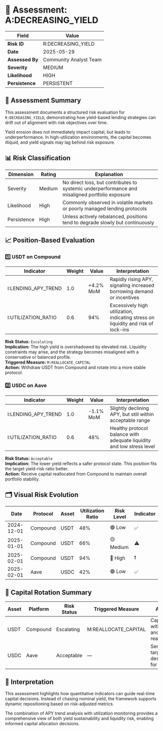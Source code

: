 # 🧮 Assessment: A:DECREASING_YIELD

| Field             | Value                    |
|------------------|--------------------------|
| **Risk ID**      | R:DECREASING_YIELD       |
| **Date**         | 2025-05-29               |
| **Assessed By**  | Community Analyst Team       |
| **Severity**     | MEDIUM                   |
| **Likelihood**   | HIGH                     |
| **Persistence**  | PERSISTENT               |

## 🧠 Assessment Summary

This assessment documents a structured risk evaluation for `R:DECREASING_YIELD`, demonstrating how yield-based lending strategies can drift out of alignment with risk objectives over time.

Yield erosion does not immediately impact capital, but leads to underperformance. In high-utilization environments, the capital becomes illiquid, and yield signals may lag behind risk exposure.

## 📊 Risk Classification

| Dimension | Rating | Explanation |
|-----------|--------|-------------|
| Severity | Medium | No direct loss, but contributes to systemic underperformance and misaligned portfolio exposure |
| Likelihood | High | Commonly observed in volatile markets or poorly managed lending protocols |
| Persistence | High | Unless actively rebalanced, positions tend to degrade slowly but continuously |

## 📈 Position-Based Evaluation

### 1️⃣ USDT on Compound

| Indicator | Weight | Value | Interpretation |
|-----------|--------|-------|----------------|
| I:LENDING_APY_TREND | 1.0 | +4.2% MoM | Rapidly rising APY, signaling increased borrowing demand or incentives |
| I:UTILIZATION_RATIO | 0.6 | 94% | Excessively high utilization, indicating stress on liquidity and risk of lock-ins |

**Risk Status:** `Escalating`  
**Implication:** The high yield is overshadowed by elevated risk. Liquidity constraints may arise, and the strategy becomes misaligned with a conservative or balanced profile.  
**Triggered Measure:** `M:REALLOCATE_CAPITAL`  
**Action:** Withdraw USDT from Compound and rotate into a more stable protocol.

### 2️⃣ USDC on Aave

| Indicator | Weight | Value | Interpretation |
|-----------|--------|-------|----------------|
| I:LENDING_APY_TREND | 1.0 | -1.1% MoM | Slightly declining APY, but still within acceptable range |
| I:UTILIZATION_RATIO | 0.6 | 48% | Healthy protocol balance with adequate liquidity and low stress level |

**Risk Status:** `Acceptable`  
**Implication:** The lower yield reflects a safer protocol state. This position fits the target yield-risk ratio better.  
**Action:** Receive capital reallocated from Compound to maintain overall portfolio stability.

## 🗂 Visual Risk Evolution

| Date | Protocol | Asset | Utilization Ratio | Risk Level | Indicator |
|------|----------|-------|-------------------|------------|-----------|
| 2024-12-01 | Compound | USDT | 48% | 🟢 Low | ✅ |
| 2025-01-01 | Compound | USDT | 66% | 🟡 Medium | ⚠️ |
| 2025-02-01 | Compound | USDT | 94% | 🔴 High | ❗ |
| 2025-02-01 | Aave | USDC | 42% | 🟢 Low | ✅ |

## 🔁 Capital Rotation Summary

| Asset | Platform | Risk Status | Triggered Measure | Action |
|-------|----------|-------------|-------------------|--------|
| USDT | Compound | Escalating | M:REALLOCATE_CAPITAL | Capital withdrawn and reallocated |
| USDC | Aave | Acceptable | — | Serves as target destination for funds |

## 🧭 Interpretation

This assessment highlights how quantitative indicators can guide real-time capital decisions. Instead of chasing nominal yield, the framework supports dynamic repositioning based on risk-adjusted metrics.

The combination of APY trend analysis with utilization monitoring provides a comprehensive view of both yield sustainability and liquidity risk, enabling informed capital allocation decisions.